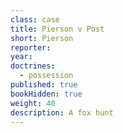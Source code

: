 ```yaml
---
class: case
title: Pierson v Post
short: Pierson
reporter: 
year: 
doctrines: 
  - possession
published: true
bookHidden: true
weight: 40
description: A fox hunt
---
```

